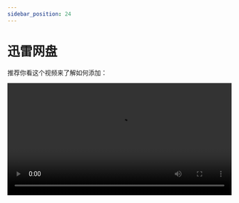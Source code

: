 ```yaml
---
sidebar_position: 24
---
```


# 迅雷网盘

推荐你看这个视频来了解如何添加：

<video controls src="https://video-direct-link.vercel.app/bili.mp4?aid=896391072&bvid=BV1LA4y1S7Jc&cid=715085749" width="100%" />

填写账号密码即可。根目录ID：
![root_folder id](https://store.heytapimage.com/cdo-portal/feedback/202203/04/a79ee9f60a84283f7d5e7de14d150a04.png)
不填默认为根目录
